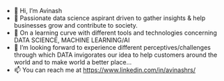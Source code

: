 - 👋 Hi, I’m Avinash
- 👀 Passionate data science aspirant driven to gather insights & help businesses grow and contribute to society.
- 🌱 On a learning curve with different tools and technologies concerning DATA SCIENCE, MACHINE LEARNING/AI
- 💞️ I’m looking forward to experience different perceptives/challenges through which DATA invigorates our idea to help customers around the world and to make world a better place...
- 📫 You can reach me at https://www.linkedin.com/in/avinashrs/

<!---
rsasmack/rsasmack is a ✨ special ✨ repository because its `README.md` (this file) appears on your GitHub profile.
You can click the Preview link to take a look at your changes.
--->

